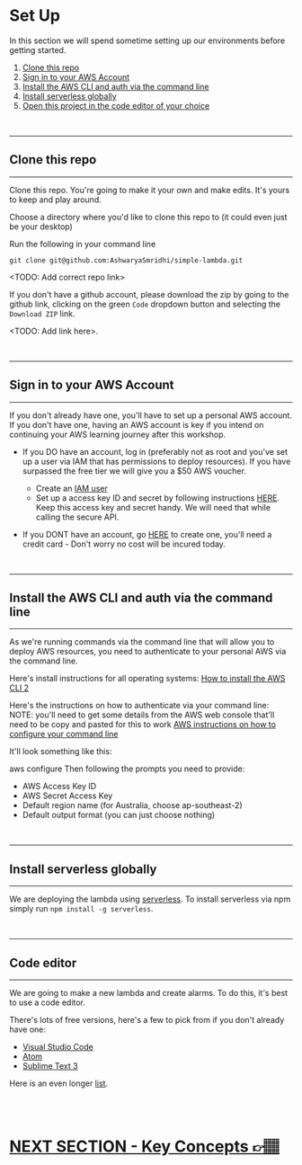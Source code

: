 # Set Up

In this section we will spend sometime setting up our environments before getting started.

1. [Clone this repo](#clone-this-repo)
2. [Sign in to your AWS Account](#sign-in-to-your-aws-account)
3. [Install the AWS CLI and auth via the command line](#install-the-aws-cli-and-auth-via-the-command-line) 
4. [Install serverless globally](#install-serverless-globally)
5. [Open this project in the code editor of your choice](#code-editor)

<br /> 

***

## Clone this repo
***
Clone this repo. You're going to make it your own and make edits. It's yours to keep and play around.

Choose a directory where you'd like to clone this repo to (it could even just be your desktop)

Run the following in your command line

`git clone git@github.com:AshwaryaSmridhi/simple-lambda.git`

<TODO: Add correct repo link>

If you don't have a github account, please download the zip by going to the github link, clicking on the green `Code` dropdown button and selecting the `Download ZIP` link. 

<TODO: Add link here>.

<br/> 

***
## Sign in to your AWS Account
***
If you don't already have one, you'll have to set up a personal AWS account. If you don't have one, having an AWS account is key if you intend on continuing your AWS learning journey after this workshop.

* If you DO have an account, log in (preferably not as root and you've set up a user via IAM that has permissions to deploy resources). If you have surpassed the free tier we will give you a $50 AWS voucher.
    * Create an [IAM user](https://docs.aws.amazon.com/IAM/latest/UserGuide/id_users_create.html)
    * Set up a access key ID and secret by following instructions [HERE](https://docs.aws.amazon.com/IAM/latest/UserGuide/id_credentials_access-keys.html#Using_CreateAccessKey). Keep this access key and secret handy. We will need that while calling the secure API.

* If you DONT have an account, go [HERE](https://aws.amazon.com/) to create one, you'll need a credit card - Don't worry no cost will be incured today. 

<br/> 

***
## Install the AWS CLI and auth via the command line
***
As we're running commands via the command line that will allow you to deploy AWS resources, you need to authenticate to your personal AWS via the command line.

Here's install instructions for all operating systems: [How to install the AWS CLI 2](https://docs.aws.amazon.com/cli/latest/userguide/install-cliv2.html)

Here's the instructions on how to authenticate via your command line: NOTE: you'll need to get some details from the AWS web console that'll need to be copy and pasted for this to work [AWS instructions on how to configure your command line](https://docs.aws.amazon.com/cli/latest/userguide/cli-configure-quickstart.html#cli-configure-quickstart-config)

It'll look something like this:

aws configure
Then following the prompts you need to provide:

* AWS Access Key ID
* AWS Secret Access Key
* Default region name (for Australia, choose ap-southeast-2)
* Default output format (you can just choose nothing)

<br/> 

***
## Install serverless globally
***
We are deploying the lambda using [serverless](https://www.serverless.com/framework/docs/). To install serverless via npm simply run `npm install -g serverless`. 

<br/> 

***
## Code editor
***
We are going to make a new lambda and create alarms. To do this, it's best to use a code editor.

There's lots of free versions, here's a few to pick from if you don't already have one:
* [Visual Studio Code](https://code.visualstudio.com/)
* [Atom](https://github.com/atom)
* [Sublime Text 3](https://www.sublimetext.com/3)

Here is an even longer [list](https://hackr.io/blog/web-development-ide).

<br/> 
<br/> 

# [NEXT SECTION - Key Concepts 👉🏽](../02-key-concepts/02-key-concepts.md)